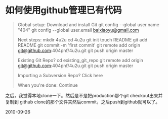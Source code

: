 # 如何使用github管理已有代码

> Global setup:
>  Download and install Git
>   git config --global user.name "404"
>   git config --global user.email baixiaoyu@gmail.com
>         
> Next steps:
>   mkdir 4u2u
>   cd 4u2u
>   git init
>   touch README
>   git add README
>   git commit -m 'first commit'
>   git remote add origin git@github.com:404pnf/4u2u.git
>   git push origin master
>       
> Existing Git Repo?
>   cd existing_git_repo
>   git remote add origin git@github.com:404pnf/4u2u.git
>   git push origin master
>       
> Importing a Subversion Repo?
>   Click here
>       
> When you're done:
>   Continue
> 
之后，我觉得本地clone一下。然后是不是把production那个git checkout出来并复制到 github clone的那个文件夹然后commit，之后push到github就可以了。


2010-09-26